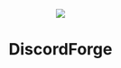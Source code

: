 <p align="center">
  <img src="https://cdn.discordapp.com/attachments/333641177968410624/333685700190928922/dpe-websmithing-anvil-r1.png"></img>
</p>
<h1 align="center">DiscordForge</h1>
